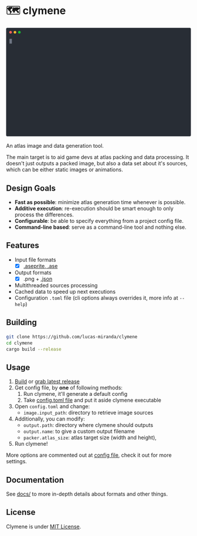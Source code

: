 # 🗺️ clymene

<p align="center">
  <a href="https://asciinema.org/a/493885" target="_blank"><img width="600" src="https://raw.githubusercontent.com/lucas-miranda/clymene/main/images/usage.svg?token=GHSAT0AAAAAABSAYTFF3CEXRTPTM5J4S4CMYT5KSXA" /></a>
</p>

An atlas image and data generation tool.

The main target is to aid game devs at atlas packing and data processing. It doesn't just outputs a packed image, but also a data set about it's sources, which can be either static images or animations.

## Design Goals

* **Fast as possible**: minimize atlas generation time whenever is possible.
* **Additive execution**: re-execution should be smart enough to only process the differences.
* **Configurable**: be able to specify everything from a project config file.
* **Command-line based**: serve as a command-line tool and nothing else.

## Features

* Input file formats
    * [X] [.aseprite, .ase](https://www.aseprite.org)
* Output formats
    * [X] .png + [.json](./docs/atlas-data-format/json-format.md)
* Multithreaded sources processing
* Cached data to speed up next executions
* Configuration `.toml` file (cli options always overrides it, more info at `--help`)

## Building

```bash
git clone https://github.com/lucas-miranda/clymene
cd clymene
cargo build --release
```

## Usage

1. [Build](#Building) or [grab latest release](https://github.com/lucas-miranda/clymene/releases)
2. Get config file, by **one** of following methods:
    1. Run clymene, it'll generate a default config
    2. Take [config.toml file](./config.toml) and put it aside clymene executable
4. Open `config.toml` and change:
    - `image.input_path`: directory to retrieve image sources
5. Additionally, you can modify:
    - `output.path`: directory where clymene should outputs
    - `output.name`: to give a custom output filename
    - `packer.atlas_size`: atlas target size (width and height),
6. Run clymene!

More options are commented out at [config file](./config.toml), check it out for more settings.

## Documentation

See [docs/](./docs/) to more in-depth details about formats and other things.

## License

Clymene is under [MIT License](./LICENSE).
